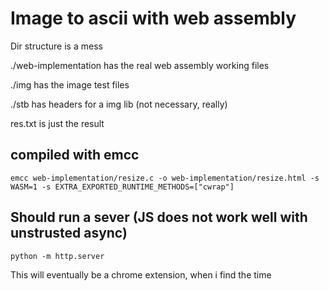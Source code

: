 # Image to ascii with web assembly

Dir structure is a mess

./web-implementation has the real web assembly working files

./img has the image test files

./stb has headers for a img lib (not necessary, really)

res.txt is just the result

## compiled with emcc

```
emcc web-implementation/resize.c -o web-implementation/resize.html -s WASM=1 -s EXTRA_EXPORTED_RUNTIME_METHODS=["cwrap"]
```

## Should run a sever (JS does not work well with unstrusted async)

```
python -m http.server
```

This will eventually be a chrome extension, when i find the time
